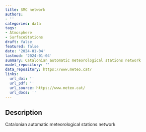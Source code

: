 ```yaml
---
title: SMC network
authors:
- ''
categories: data
tags:
- Atmosphere
- SurfaceStations
draft: false
featured: false
date: '2024-01-04'
lastmod: '2024-01-04'
summary: Catalonian automatic meteorological stations network
model_repository: ''
data_repository: https://www.meteo.cat/
links:
  url_doi: ''
  url_pdf: ''
  url_source: https://www.meteo.cat/
  url_docs: ''
---
```


## Description

Catalonian automatic meteorological stations network

